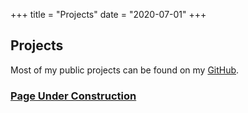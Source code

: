 +++
title = "Projects"
date = "2020-07-01"
+++

## Projects

Most of my public projects can be found on my
[GitHub](https://github.com/BudzynskiMaciej).

### [Page Under Construction](https://github.com/BudzynskiMaciej)